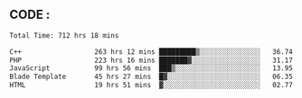 ## CODE :
<!--START_SECTION:waka-->

```txt
Total Time: 712 hrs 18 mins

C++                  263 hrs 12 mins █████████▒░░░░░░░░░░░░░░░   36.74 %
PHP                  223 hrs 16 mins ███████▓░░░░░░░░░░░░░░░░░   31.17 %
JavaScript           99 hrs 56 mins  ███▒░░░░░░░░░░░░░░░░░░░░░   13.95 %
Blade Template       45 hrs 27 mins  █▓░░░░░░░░░░░░░░░░░░░░░░░   06.35 %
HTML                 19 hrs 51 mins  ▓░░░░░░░░░░░░░░░░░░░░░░░░   02.77 %
```

<!--END_SECTION:waka-->
